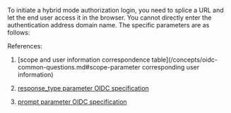 <IntegrationDetailCard title="Splice login authorization link">

To initiate a hybrid mode authorization login, you need to splice a URL and let the end user access it in the browser. You cannot directly enter the authentication address domain name. The specific parameters are as follows:

<StackSelector snippet="build-url" selectLabel="Select language" :order="['javascript', 'curl']"/>

References:

1. [scope and user information correspondence table](/concepts/oidc-common-questions.md#scope-parameter corresponding user information)

2. [response_type parameter OIDC specification](https://openid.net/specs/openid-connect-core-1_0.html#AuthRequest)

3. [prompt parameter OIDC specification](https://openid.net/specs/openid-connect-core-1_0.html#AuthRequest)

</IntegrationDetailCard>
